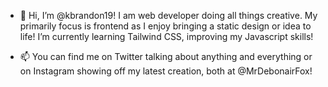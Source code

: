 - 👋 Hi, I’m @kbrandon19! I am web developer doing all things creative. My primarily focus is frontend as I enjoy bringing a static design or idea to life! I’m currently learning Tailwind CSS, improving my Javascript skills!

- 📫 You can find me on Twitter talking about anything and everything or on Instagram showing off my latest creation, both at @MrDebonairFox!

<!---
kbrandon19/kbrandon19 is a ✨ special ✨ repository because its `README.md` (this file) appears on your GitHub profile.
You can click the Preview link to take a look at your changes.
--->
